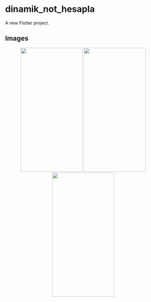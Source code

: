 # dinamik_not_hesapla

A new Flutter project.

## Images

<p align= "middle"/>

<img src= "https://user-images.githubusercontent.com/65537086/222701866-1869edc3-a887-4169-a81b-734eb6aa4863.png" width="200" height= "400"/>
<img src= "https://user-images.githubusercontent.com/65537086/222702168-a36add52-d3f2-4fba-aeed-166e0ff8488b.png" width="200" height= "400"/>
<img src= "https://user-images.githubusercontent.com/65537086/222702272-e6c1b0d7-e57f-4ff0-9b86-a4f48bbceb19.png" width="200" height= "400"/>
